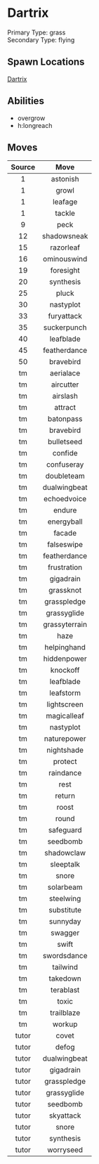 # Dartrix  
Primary Type: grass  
Secondary Type: flying  
  
## Spawn Locations  
[Dartrix](/data/spawn_presets/dartrix.md)  
  
## Abilities  
  * overgrow
  * h:longreach
  
  
## Moves  
  
| Source | Move |  
|:---:|:---:|  
| 1 | astonish |  
| 1 | growl |  
| 1 | leafage |  
| 1 | tackle |  
| 9 | peck |  
| 12 | shadowsneak |  
| 15 | razorleaf |  
| 16 | ominouswind |  
| 19 | foresight |  
| 20 | synthesis |  
| 25 | pluck |  
| 30 | nastyplot |  
| 33 | furyattack |  
| 35 | suckerpunch |  
| 40 | leafblade |  
| 45 | featherdance |  
| 50 | bravebird |  
| tm | aerialace |  
| tm | aircutter |  
| tm | airslash |  
| tm | attract |  
| tm | batonpass |  
| tm | bravebird |  
| tm | bulletseed |  
| tm | confide |  
| tm | confuseray |  
| tm | doubleteam |  
| tm | dualwingbeat |  
| tm | echoedvoice |  
| tm | endure |  
| tm | energyball |  
| tm | facade |  
| tm | falseswipe |  
| tm | featherdance |  
| tm | frustration |  
| tm | gigadrain |  
| tm | grassknot |  
| tm | grasspledge |  
| tm | grassyglide |  
| tm | grassyterrain |  
| tm | haze |  
| tm | helpinghand |  
| tm | hiddenpower |  
| tm | knockoff |  
| tm | leafblade |  
| tm | leafstorm |  
| tm | lightscreen |  
| tm | magicalleaf |  
| tm | nastyplot |  
| tm | naturepower |  
| tm | nightshade |  
| tm | protect |  
| tm | raindance |  
| tm | rest |  
| tm | return |  
| tm | roost |  
| tm | round |  
| tm | safeguard |  
| tm | seedbomb |  
| tm | shadowclaw |  
| tm | sleeptalk |  
| tm | snore |  
| tm | solarbeam |  
| tm | steelwing |  
| tm | substitute |  
| tm | sunnyday |  
| tm | swagger |  
| tm | swift |  
| tm | swordsdance |  
| tm | tailwind |  
| tm | takedown |  
| tm | terablast |  
| tm | toxic |  
| tm | trailblaze |  
| tm | workup |  
| tutor | covet |  
| tutor | defog |  
| tutor | dualwingbeat |  
| tutor | gigadrain |  
| tutor | grasspledge |  
| tutor | grassyglide |  
| tutor | seedbomb |  
| tutor | skyattack |  
| tutor | snore |  
| tutor | synthesis |  
| tutor | worryseed |  
  
